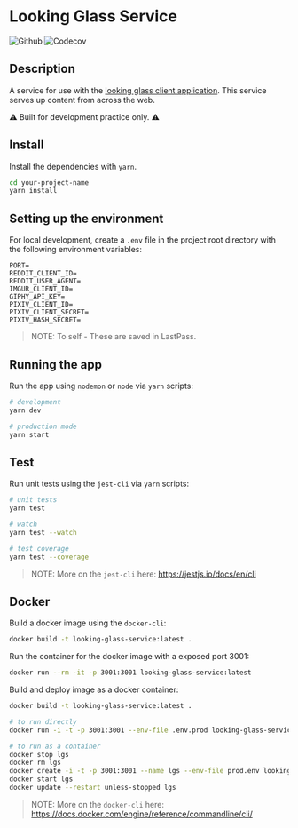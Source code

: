 # Looking Glass Service

![Github](https://github.com/Reptarsrage/looking-glass-service/workflows/CI/badge.svg)
![Codecov](https://codecov.io/gh/Reptarsrage/looking-glass-service/branch/master/graph/badge.svg?token=Zs6t1fbmJ6)

## Description

A service for use with the [looking glass client application](https://github.com/Reptarsrage/looking-glass). This service serves up content from across the web.

⚠ Built for development practice only. ⚠

## Install

Install the dependencies with `yarn`.

```bash
cd your-project-name
yarn install
```

## Setting up the environment

For local development, create a `.env` file in the project root directory with the following environment variables:

```
PORT=
REDDIT_CLIENT_ID=
REDDIT_USER_AGENT=
IMGUR_CLIENT_ID=
GIPHY_API_KEY=
PIXIV_CLIENT_ID=
PIXIV_CLIENT_SECRET=
PIXIV_HASH_SECRET=
```

> NOTE: To self - These are saved in LastPass.

## Running the app

Run the app using `nodemon` or `node` via `yarn` scripts:

```bash
# development
yarn dev

# production mode
yarn start
```

## Test

Run unit tests using the `jest-cli` via `yarn` scripts:

```bash
# unit tests
yarn test

# watch
yarn test --watch

# test coverage
yarn test --coverage
```

> NOTE: More on the `jest-cli` here: https://jestjs.io/docs/en/cli

## Docker

Build a docker image using the `docker-cli`:

```bash
docker build -t looking-glass-service:latest .
```

Run the container for the docker image with a exposed port 3001:

```bash
docker run --rm -it -p 3001:3001 looking-glass-service:latest
```

Build and deploy image as a docker container:

```bash
docker build -t looking-glass-service:latest .

# to run directly
docker run -i -t -p 3001:3001 --env-file .env.prod looking-glass-service:latest

# to run as a container
docker stop lgs
docker rm lgs
docker create -i -t -p 3001:3001 --name lgs --env-file prod.env looking-glass-service
docker start lgs
docker update --restart unless-stopped lgs
```

> NOTE: More on the `docker-cli` here: https://docs.docker.com/engine/reference/commandline/cli/
